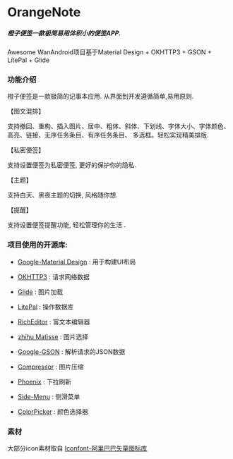 # OrangeNote

##### 橙子便签一款极简易用体积小的便签APP.
Awesome WanAndroid项目基于Material Design + OKHTTP3 + GSON + LitePal + Glide
### 功能介绍
橙子便签是一款极简的记事本应用.
从界面到开发遵循简单,易用原则.



【图文混排】

支持撤回、重构、插入图片、居中、粗体、斜体、下划线、字体大小、字体颜色、高亮、链接、无序任务条目、有序任务条目、  多选框。轻松实现精美排版.


【私密便签】

支持设置便签为私密便签, 更好的保护你的隐私.


【主题】

支持白天、黑夜主题的切换, 风格随你想.


【提醒】

支持设置便签提醒功能, 轻松管理你的生活 .

### 项目使用的开源库:
* [Google-Material Design](https://github.com/wasabeef/awesome-android-ui/blob/master/pages/Material.md) : 用于构建UI布局

* [OKHTTP3](https://github.com/square/okhttp) : 请求网络数据

* [Glide](https://github.com/Muyangmin/glide-docs-cn) : 图片加载

* [LitePal](https://github.com/LitePalFramework/LitePal) : 操作数据库

* [RichEditor](https://github.com/wasabeef/richeditor-android) : 富文本编辑器

* [zhihu Matisse](https://github.com/zhihu/Matisse) : 图片选择

* [Google-GSON](https://github.com/google/gson) : 解析请求的JSON数据

* [Compressor](https://github.com/zetbaitsu/Compressor) : 图片压缩

* [Phoenix](https://github.com/Yalantis/Phoenix) : 下拉刷新

* [Side-Menu](https://github.com/Yalantis/Side-Menu.Android) : 侧滑菜单

* [ColorPicker](https://github.com/jaredrummler/ColorPicker) : 颜色选择器

### 素材
大部分icon素材取自 [Iconfont-阿里巴巴矢量图标库](http://www.iconfont.cn)
